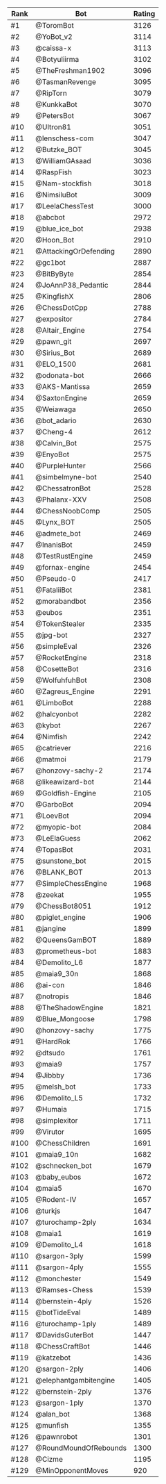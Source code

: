 Rank|Bot|Rating
---|---|---
#1|@ToromBot|3126
#2|@YoBot_v2|3114
#3|@caissa-x|3113
#4|@Botyuliirma|3102
#5|@TheFreshman1902|3096
#6|@TasmanRevenge|3095
#7|@RipTorn|3079
#8|@KunkkaBot|3070
#9|@PetersBot|3067
#10|@Ultron81|3051
#11|@lenschess-com|3047
#12|@Butzke_BOT|3045
#13|@WilliamGAsaad|3036
#14|@RaspFish|3023
#15|@Nam-stockfish|3018
#16|@NimsiluBot|3009
#17|@LeelaChessTest|3000
#18|@abcbot|2972
#19|@blue_ice_bot|2938
#20|@Hoon_Bot|2910
#21|@AttackingOrDefending|2890
#22|@gc1bot|2887
#23|@BitByByte|2854
#24|@JoAnnP38_Pedantic|2844
#25|@KingfishX|2806
#26|@ChessDotCpp|2788
#27|@expositor|2784
#28|@Altair_Engine|2754
#29|@pawn_git|2697
#30|@Sirius_Bot|2689
#31|@ELO_1500|2681
#32|@odonata-bot|2666
#33|@AKS-Mantissa|2659
#34|@SaxtonEngine|2659
#35|@Weiawaga|2650
#36|@bot_adario|2630
#37|@Cheng-4|2612
#38|@Calvin_Bot|2575
#39|@EnyoBot|2575
#40|@PurpleHunter|2566
#41|@simbelmyne-bot|2540
#42|@ChessatronBot|2528
#43|@Phalanx-XXV|2508
#44|@ChessNoobComp|2505
#45|@Lynx_BOT|2505
#46|@admete_bot|2469
#47|@InanisBot|2459
#48|@TestRustEngine|2459
#49|@fornax-engine|2454
#50|@Pseudo-0|2417
#51|@FataliiBot|2381
#52|@morabandbot|2356
#53|@eubos|2351
#54|@TokenStealer|2335
#55|@jpg-bot|2327
#56|@simpleEval|2326
#57|@RocketEngine|2318
#58|@CosetteBot|2316
#59|@WolfuhfuhBot|2308
#60|@Zagreus_Engine|2291
#61|@LimboBot|2288
#62|@halcyonbot|2282
#63|@kybot|2267
#64|@Nimfish|2242
#65|@catriever|2216
#66|@matmoi|2179
#67|@honzovy-sachy-2|2174
#68|@likeawizard-bot|2144
#69|@Goldfish-Engine|2105
#70|@GarboBot|2094
#71|@LoevBot|2094
#72|@myopic-bot|2084
#73|@LeElaGuess|2062
#74|@TopasBot|2031
#75|@sunstone_bot|2015
#76|@BLANK_BOT|2013
#77|@SimpleChessEngine|1968
#78|@zeekat|1955
#79|@ChessBot8051|1912
#80|@piglet_engine|1906
#81|@jangine|1899
#82|@QueensGamBOT|1889
#83|@prometheus-bot|1883
#84|@Demolito_L6|1877
#85|@maia9_30n|1868
#86|@ai-con|1846
#87|@notropis|1846
#88|@TheShadowEngine|1821
#89|@Blue_Mongoose|1798
#90|@honzovy-sachy|1775
#91|@HardRok|1766
#92|@dtsudo|1761
#93|@maia9|1757
#94|@Jibbby|1736
#95|@melsh_bot|1733
#96|@Demolito_L5|1732
#97|@Humaia|1715
#98|@simplexitor|1711
#99|@Virutor|1695
#100|@ChessChildren|1691
#101|@maia9_10n|1682
#102|@schnecken_bot|1679
#103|@baby_eubos|1672
#104|@maia5|1670
#105|@Rodent-IV|1657
#106|@turkjs|1647
#107|@turochamp-2ply|1634
#108|@maia1|1619
#109|@Demolito_L4|1618
#110|@sargon-3ply|1599
#111|@sargon-4ply|1555
#112|@monchester|1549
#113|@Ramses-Chess|1539
#114|@bernstein-4ply|1526
#115|@botTideEval|1489
#116|@turochamp-1ply|1489
#117|@DavidsGuterBot|1447
#118|@ChessCraftBot|1446
#119|@katzebot|1436
#120|@sargon-2ply|1406
#121|@elephantgambitengine|1405
#122|@bernstein-2ply|1376
#123|@sargon-1ply|1370
#124|@alan_bot|1368
#125|@munfish|1355
#126|@pawnrobot|1301
#127|@RoundMoundOfRebounds|1300
#128|@Cizme|1195
#129|@MinOpponentMoves|920
